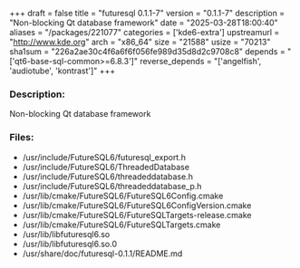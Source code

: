 +++
draft = false
title = "futuresql 0.1.1-7"
version = "0.1.1-7"
description = "Non-blocking Qt database framework"
date = "2025-03-28T18:00:40"
aliases = "/packages/221077"
categories = ['kde6-extra']
upstreamurl = "http://www.kde.org"
arch = "x86_64"
size = "21588"
usize = "70213"
sha1sum = "226a2ae30c4f6a6f6f056fe989d35d8d2c9708c8"
depends = "['qt6-base-sql-common>=6.8.3']"
reverse_depends = "['angelfish', 'audiotube', 'kontrast']"
+++
### Description: 
Non-blocking Qt database framework

### Files: 
* /usr/include/FutureSQL6/futuresql_export.h
* /usr/include/FutureSQL6/ThreadedDatabase
* /usr/include/FutureSQL6/threadeddatabase.h
* /usr/include/FutureSQL6/threadeddatabase_p.h
* /usr/lib/cmake/FutureSQL6/FutureSQL6Config.cmake
* /usr/lib/cmake/FutureSQL6/FutureSQL6ConfigVersion.cmake
* /usr/lib/cmake/FutureSQL6/FutureSQLTargets-release.cmake
* /usr/lib/cmake/FutureSQL6/FutureSQLTargets.cmake
* /usr/lib/libfuturesql6.so
* /usr/lib/libfuturesql6.so.0
* /usr/share/doc/futuresql-0.1.1/README.md
